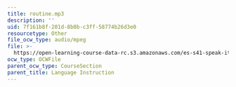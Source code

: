 ```yaml
---
title: routine.mp3
description: ''
uid: 7f161b8f-201d-8b0b-c3ff-58774b26d3e0
resourcetype: Other
file_ocw_type: audio/mpeg
file: >-
  https://open-learning-course-data-rc.s3.amazonaws.com/es-s41-speak-italian-with-your-mouth-full-spring-2012/7f161b8f201d8b0bc3ff58774b26d3e0_routine.mp3
ocw_type: OCWFile
parent_ocw_type: CourseSection
parent_title: Language Instruction
---
```

